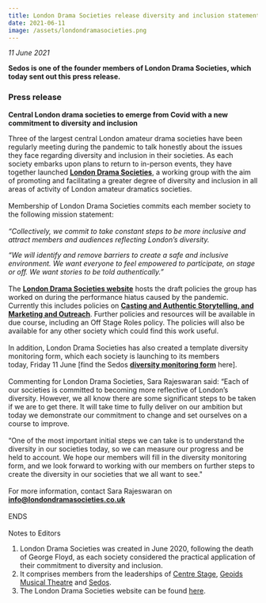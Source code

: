 ```yaml
---
title: London Drama Societies release diversity and inclusion statement
date: 2021-06-11
image: /assets/londondramasocieties.png
---
```

*11 June 2021*

**Sedos is one of the founder members of London Drama Societies, which today sent out this press release.** 

### Press release

**Central London drama societies to emerge from Covid with a new commitment to diversity and inclusion**

Three of the largest central London amateur drama societies have been regularly meeting during the pandemic to talk honestly about the issues they face regarding diversity and inclusion in their societies. As each society embarks upon plans to return to in-person events, they have together launched **[London Drama Societies](https://www.londondramasocieties.co.uk)**, a working group with the aim of promoting and facilitating a greater degree of diversity and inclusion in all areas of activity of London amateur dramatics societies.\
\
Membership of London Drama Societies commits each member society to the following mission statement:\
\
*“Collectively, we commit to take constant steps to be more inclusive and attract members and audiences reflecting London’s diversity.*

*“We will identify and remove barriers to create a safe and inclusive environment. We want everyone to feel empowered to participate, on stage or off. We want stories to be told authentically.”*\
\
The **[London Drama Societies website](https://www.londondramasocieties.co.uk)** hosts the draft policies the group has worked on during the performance hiatus caused by the pandemic. Currently this includes policies on **[Casting and Authentic Storytelling, and Marketing and Outreach](https://www.londondramasocieties.co.uk/home/resources)**. Further policies and resources will be available in due course, including an Off Stage Roles policy. The policies will also be available for any other society which could find this work useful. \
\
In addition, London Drama Societies has also created a template diversity monitoring form, which each society is launching to its members today, Friday 11 June [find the Sedos **[diversity monitoring form](https://forms.gle/SZwBmuVLcN8CiqgB6)** here].\
\
Commenting for London Drama Societies, Sara Rajeswaran said: “Each of our societies is committed to becoming more reflective of London’s diversity. However, we all know there are some significant steps to be taken if we are to get there. It will take time to fully deliver on our ambition but today we demonstrate our commitment to change and set ourselves on a course to improve.\
\
“One of the most important initial steps we can take is to understand the diversity in our societies today, so we can measure our progress and be held to account. We hope our members will fill in the diversity monitoring form, and we look forward to working with our members on further steps to create the diversity in our societies that we all want to see."\
\
For more information, contact Sara Rajeswaran on **[info@londondramasocieties.co.​uk](mailto:info@londondramasocieties.co.uk)**\
\
ENDS\
\
Notes to Editors

1. London Drama Societies was created in June 2020, following the death of George Floyd, as each society considered the practical application of their commitment to diversity and inclusion. 
2. It comprises members from the leaderships of [Centre Stage](https://www.centrestage.london), [Geoids Musical Theatre](http://www.geoidsmt.co.uk) and [Sedos](https://sedos.co.uk).
3. The London Drama Societies website can be found [here](https://www.londondramasocieties.co.uk).